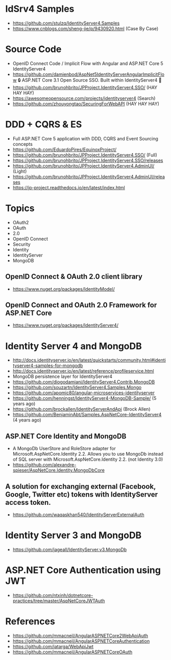 # IdSrv4 Samples
+ https://github.com/stulzq/IdentityServer4.Samples
+ https://www.cnblogs.com/sheng-jie/p/9430920.html (Case By Case)

# Source Code
+ OpenID Connect Code / Implicit Flow with Angular and ASP.NET Core 5 IdentityServer4
+ https://github.com/damienbod/AspNet5IdentityServerAngularImplicitFlow
 🔒 ASP.NET Core 3.1 Open Source SSO. Built within IdentityServer4 🔑 
+ https://github.com/brunohbrito/JPProject.IdentityServer4.SSO/ (HAY HAY HAY)
+ https://awesomeopensource.com/projects/identityserver4 (Search)
+ https://github.com/zhouyongtao/SecuringForWebAPI (HAY HAY HAY)

# DDD + CQRS & ES
+ Full ASP.NET Core 5 application with DDD, CQRS and Event Sourcing concepts
+ https://github.com/EduardoPires/EquinoxProject/
+ https://github.com/brunohbrito/JPProject.IdentityServer4.SSO/ (Full)
+ https://github.com/brunohbrito/JPProject.IdentityServer4.SSO/releases
+ https://github.com/brunohbrito/JPProject.IdentityServer4.AdminUI/ (Light)
+ https://github.com/brunohbrito/JPProject.IdentityServer4.AdminUI/releases
+ https://jp-project.readthedocs.io/en/latest/index.html

# Topics
+ OAuth2
+ OAuth
+ 2.0
+ OpenID Connect
+ Security
+ Identity
+ IdentityServer
+ MongoDB

## OpenID Connect & OAuth 2.0 client library
+ https://www.nuget.org/packages/IdentityModel/

## OpenID Connect and OAuth 2.0 Framework for ASP.NET Core
+ https://www.nuget.org/packages/IdentityServer4/

# Identity Server 4 and MongoDB
+ http://docs.identityserver.io/en/latest/quickstarts/community.html#identityserver4-samples-for-mongodb
+ http://docs.identityserver.io/en/latest/reference/profileservice.html
+ MongoDB persistence layer for IdentityServer4
+ https://github.com/diogodamiani/IdentityServer4.Contrib.MongoDB
+ https://github.com/souzartn/IdentityServer4.Samples.Mongo
+ https://github.com/apomic80/angular-microservices-identityserver
+ https://github.com/henningst/IdentityServer4-MongoDB-Sample/ (5 years ago)
+ https://github.com/brockallen/IdentityServerAndApi (Brock Allen)
+ https://github.com/BenjaminAbt/Samples.AspNetCore-IdentityServer4 (4 years ago)

## ASP.NET Core Identity and MongoDB
+ A MongoDb UserStore and RoleStore adapter for Microsoft.AspNetCore.Identity 2.2. Allows you to use MongoDb instead of SQL server with Microsoft.AspNetCore.Identity 2.2. (not Identity 3.0)
+ https://github.com/alexandre-spieser/AspNetCore.Identity.MongoDbCore

## A solution for exchanging external (Facebook, Google, Twitter etc) tokens with IdentityServer access token.
+ https://github.com/waqaskhan540/IdentityServerExternalAuth

# Identity Server 3 and MongoDB
+ https://github.com/jageall/IdentityServer.v3.MongoDb

# ASP.NET Core Authentication using JWT
+ https://github.com/ntxinh/dotnetcore-practices/tree/master/AspNetCoreJWTAuth

# References
+ https://github.com/mmacneil/AngularASPNETCore2WebApiAuth
+ https://github.com/mmacneil/AngularASPNETCoreAuthentication
+ https://github.com/jatarga/WebApiJwt
+ https://github.com/mmacneil/AngularASPNETCoreOAuth
